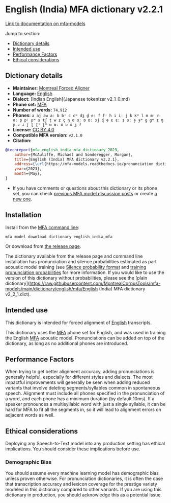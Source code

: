 # English (India) MFA dictionary v2.2.1

[Link to documentation on mfa-models](https://mfa-models.readthedocs.io/en/main/dictionary/english_india_mfa.html)

Jump to section:

- [Dictionary details](#dictionary-details)
- [Intended use](#intended-use)
- [Performance Factors](#performance-factors)
- [Ethical considerations](#ethical-considerations)

## Dictionary details

- **Maintainer:** [Montreal Forced Aligner](https://montreal-forced-aligner.readthedocs.io/)
- **Language:** [English](https://en.wikipedia.org/wiki/English_language)
- **Dialect:** [Indian English](Japanese tokenizer v2_1_0.md)
- **Phone set:** [MFA](https://mfa-models.readthedocs.io/en/refactor/mfa_phone_set.html#english)
- **Number of words:** `74,912`
- **Phones:** `a aj aw aː b bʲ c cʷ dʒ d̪ eː f fʲ h i iː j k kʷ l m mʲ n oː p pʲ pʷ s tʃ t̪ w z ç ŋ ɑ ɑː ɒ ɒː ɔj ɖ ə ɛ ɛː ɜ ɜː ɟ ɟʷ ɡ ɡʷ ɪ ɱ ɲ ɹ ɾ ʃ ʈ ʈʲ ʈʷ ʉ ʉː ʊ ʋ ʎ ʒ ʔ`
- **License:** [CC BY 4.0](https://github.com/MontrealCorpusTools/mfa-models/tree/main/dictionary/english/india_mfa/v2.2.1/LICENSE)
- **Compatible MFA version:** `v2.1.0`
- **Citation:**

```bibtex
@techreport{mfa_english_india_mfa_dictionary_2023,
	author={McAuliffe, Michael and Sonderegger, Morgan},
	title={English (India) MFA dictionary v2.2.1},
	address={\url{https://mfa-models.readthedocs.io/pronunciation dictionary/English/English (India) MFA dictionary v2_2_1.html}},
	year={2023},
	month={May},
}
```

- If you have comments or questions about this dictionary or its phone set, you can check [previous MFA model discussion posts](https://github.com/MontrealCorpusTools/mfa-models/discussions?discussions_q=English+India+MFA+dictionary+v2.2.1) or create [a new one](https://github.com/MontrealCorpusTools/mfa-models/discussions/new).

## Installation

Install from the [MFA command line](https://montreal-forced-aligner.readthedocs.io/en/latest/user_guide/models/index.html):

```
mfa model download dictionary english_india_mfa
```

Or download from [the release page](https://github.com/MontrealCorpusTools/mfa-models/releases/tag/dictionary-english_india_mfa-v2.2.1).

The dictionary available from the release page and command line installation has pronunciation and silence probabilities estimated as part acoustic model training (see [Silence probability format](https://montreal-forced-aligner.readthedocs.io/en/latest/user_guide/dictionary.html#silence-probabilities) and [training pronunciation probabilities](https://montreal-forced-aligner.readthedocs.io/en/latest/user_guide/workflows/training_dictionary.html) for more information.  If you would like to use the version of this dictionary without probabilities, please see the [plain dictionary](https://raw.githubusercontent.com/MontrealCorpusTools/mfa-models/main/dictionary/english/mfa/English (India) MFA dictionary v2_2_1.dict).

## Intended use

This dictionary is intended for forced alignment of [English](https://en.wikipedia.org/wiki/English_language) transcripts.

This dictionary uses the [MFA](https://mfa-models.readthedocs.io/en/refactor/mfa_phone_set.html#english) phone set for English, and was used in training the English [MFA](https://mfa-models.readthedocs.io/en/refactor/mfa_phone_set.html#english) acoustic model. Pronunciations can be added on top of the dictionary, as long as no additional phones are introduced.

## Performance Factors

When trying to get better alignment accuracy, adding pronunciations is generally helpful, especially for different styles and dialects. The most impactful improvements will generally be seen when adding reduced variants that involve deleting segments/syllables common in spontaneous speech.  Alignment must include all phones specified in the pronunciation of a word, and each phone has a minimum duration (by default 10ms). If a speaker pronounces a multisyllabic word with just a single syllable, it can be hard for MFA to fit all the segments in, so it will lead to alignment errors on adjacent words as well.

## Ethical considerations

Deploying any Speech-to-Text model into any production setting has ethical implications. You should consider these implications before use.

### Demographic Bias

You should assume every machine learning model has demographic bias unless proven otherwise. For pronunciation dictionaries, it is often the case that transcription accuracy and lexicon coverage for the prestige variety modeled in this dictionary compared to other variants. If you are using this dictionary in production, you should acknowledge this as a potential issue.
